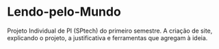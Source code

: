 # Lendo-pelo-Mundo
Projeto Individual de PI (SPtech) do primeiro semestre. A criação de site, explicando o projeto, a justificativa e ferramentas que agregam à ideia.

